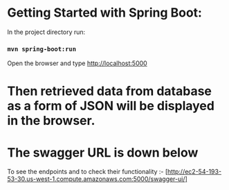 # Getting Started with Spring Boot:
In the project directory run: 

### `mvn spring-boot:run`

Open the browser and type [http://localhost:5000](http://localhost:5000)

# Then retrieved data from database as a form of JSON will be displayed in the browser. 

# The swagger URL is down below 
To see the endpoints and to check their functionality :- [http://ec2-54-193-53-30.us-west-1.compute.amazonaws.com:5000/swagger-ui/]


